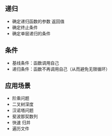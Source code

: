 ## 递归

- 确定递归函数的参数 返回值
- 确定终止条件
- 确定单层递归的条件

## 条件

- 基线条件：函数调用自己
- 递归条件：函数不再调用自己（从而避免无限循环）

## 应用场景

- 阶乘问题
- 二叉树深度
- 汉诺塔问题
- 斐波那契数列
- 快速 归并
- 遍历文件

